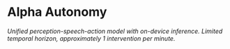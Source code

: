 # Alpha Autonomy

*Unified perception-speech-action model with on-device inference. Limited temporal horizon, approximately 1 intervention per minute.*
